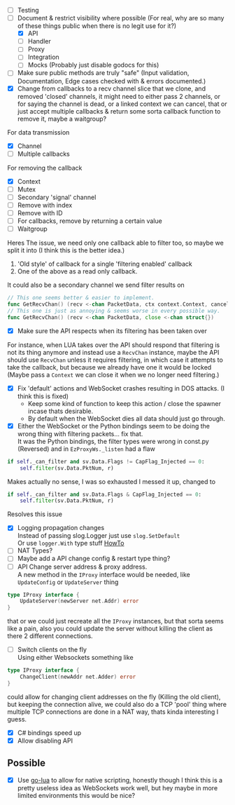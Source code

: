* [ ] Testing
* [ ] Document & restrict visibility where possible (For real, why are so many of these things public when there is no legit use for it?)
    * [X] API
    * [ ] Handler
    * [ ] Proxy
    * [ ] Integration
    * [ ] Mocks (Probably just disable godocs for this)
* [ ] Make sure public methods are truly "safe" (Input validation, Documentation, Edge cases checked with & errors documented.)
* [X] Change from callbacks to a recv channel slice that we clone, and removed 'closed' channels, it might need to either pass 2 channels, or for saying the channel is dead, or a linked context we can cancel, that or just accept multiple callbacks & return some sorta callback function to remove it, maybe a waitgroup?

For data transmission
  * [X] Channel
  * [ ] Multiple callbacks
  
For removing the callback
  * [X] Context 
  * [ ] Mutex
  * [ ] Secondary 'signal' channel
  * [ ] Remove with index
  * [ ] Remove with ID
  * [ ] For callbacks, remove by returning a certain value
  * [ ] Waitgroup
   
Heres The issue, we need only one callback able to filter too, so maybe we split it into (I think this is the better idea.)
1. 'Old style' of callback for a single 'filtering enabled' callback
2. One of the above as a read only callback.
   
It could also be a secondary channel we send filter results on


```go
// This one seems better & easier to implement.
func GetRecvChan() (recv <-chan PacketData, ctx context.Context, cancel context.CancelFunc)
// This one is just as annoying & seems worse in every possible way.
func GetRecvChan() (recv <-chan PacketData, close <-chan struct{})
```

* [X] Make sure the API respects when its filtering has been taken over

For instance, when LUA takes over the API should respond that filtering is not its thing anymore and instead use a `RecvChan` instance, maybe the API should use `RecvChan` unless it requires filtering, in which case it attempts to take the callback, but because we already have one it would be locked (Maybe pass a `Context` we can close it when we no longer need filtering.)

* [X] Fix 'default' actions and WebSocket crashes resulting in DOS attacks. (I think this is fixed)
    * Keep some kind of function to keep this action / close the spawner incase thats desirable.
    * By default when the WebSocket dies all data should just go through.
* [X] Either the WebSocket or the Python bindings seem to be doing the wrong thing with filtering packets... fix that.
<br>It was the Python bindings, the filter types were wrong in const.py (Reversed) and in `EzProxyWs._listen` had a flaw
```python
if self._can_filter and sv.Data.Flags != CapFlag_Injected == 0:
    self.filter(sv.Data.PktNum, r)
```
Makes actually no sense, I was so exhausted I messed it up, changed to 
```python
if self._can_filter and sv.Data.Flags & CapFlag_Injected == 0:
    self.filter(sv.Data.PktNum, r)
```
Resolves this issue
* [X] Logging propagation changes
<br>Instead of passing slog.Logger just use `slog.SetDefault`
<br>Or use `logger.With` type stuff [HowTo](https://betterstack.com/community/guides/logging/logging-in-go/#creating-and-using-child-loggers)
* [ ] NAT Types?
* [ ] Maybe add a API change config & restart type thing?
* [ ] API Change server address & proxy address.
<br>A new method in the `IProxy` interface would be needed, like `UpdateConfig` or `UpdateServer` thing
```go
type IProxy interface {
    UpdateServer(newServer net.Addr) error
}
```
that or we could just recreate all the `IProxy` instances, but that sorta seems like a pain, also you could update the server without killing the client as there 2 different connections.
* [ ] Switch clients on the fly 
<br>Using either Websockets something like
```go
type IProxy interface {
    ChangeClient(newAddr net.Adder) error
}
```
could allow for changing client addresses on the fly (Killing the old client), but keeping the connection alive, we could also do a TCP 'pool' thing where multiple TCP connections are done in a NAT way, thats kinda interesting I guess.
* [X] C# bindings speed up
* [X] Allow disabling API
## Possible
* [X] Use [go-lua](https://github.com/Shopify/go-lua) to allow for native scripting, honestly though I think this is a pretty useless idea as WebSockets work well, but hey maybe in more limited environments this would be nice?